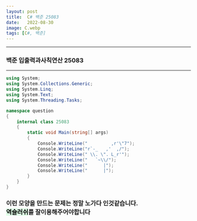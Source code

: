 ```yaml
---
layout: post
title:  C# 백준 25083
date:   2022-08-30
image: C.webp
tags: [C#, 백준]
---
```


---
### 백준 입출력과사칙연산 25083
---

```c#
using System;
using System.Collections.Generic;
using System.Linq;
using System.Text;
using System.Threading.Tasks;

namespace question
{
    internal class 25083
    {
        static void Main(string[] args)
        {
            Console.WriteLine("         ,r'\"7");
            Console.WriteLine("r`-_   ,'  ,/");
            Console.WriteLine(" \\. \". L_r'");
            Console.WriteLine("   `~\\/");
            Console.WriteLine("      |");
            Console.WriteLine("      |");
        }
    }
}
```


### 이런 모양을 만드는 문제는 정말 노가다 인것같습니다.<br> <mark style='background-color: #dcffe4'>역슬러쉬</mark>를 잘이용해주어야합니다